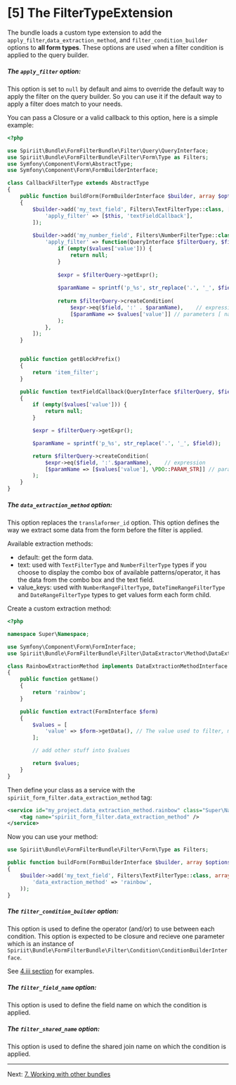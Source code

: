 [5] The FilterTypeExtension
===========================

The bundle loads a custom type extension to add the `apply_filter`,`data_extraction_method`, and `filter_condition_builder` options to **all form types**.
These options are used when a filter condition is applied to the query builder.

##### The `apply_filter` option:

This option is set to `null` by default and aims to override the default way to apply the filter on the query builder.
So you can use it if the default way to apply a filter does match to your needs.

You can pass a Closure or a valid callback to this option, here is a simple example:

```php
<?php

use Spiriit\Bundle\FormFilterBundle\Filter\Query\QueryInterface;
use Spiriit\Bundle\FormFilterBundle\Filter\Form\Type as Filters;
use Symfony\Component\Form\AbstractType;
use Symfony\Component\Form\FormBuilderInterface;

class CallbackFilterType extends AbstractType
{
    public function buildForm(FormBuilderInterface $builder, array $options)
    {
        $builder->add('my_text_field', Filters\TextFilterType::class, [
            'apply_filter' => [$this, 'textFieldCallback'],
        ]);
    
        $builder->add('my_number_field', Filters\NumberFilterType::class, [
            'apply_filter' => function(QueryInterface $filterQuery, $field, $values) {
                if (empty($values['value'])) {
                    return null;
                }
    
                $expr = $filterQuery->getExpr();
    
                $paramName = sprintf('p_%s', str_replace('.', '_', $field));
    
                return $filterQuery->createCondition(
                    $expr->eq($field, ':' . $paramName),    // expression
                    [$paramName => $values['value']] // parameters [ name => value ]
                );
            },
        ]);
    }


    public function getBlockPrefix()
    {
        return 'item_filter';
    }

    public function textFieldCallback(QueryInterface $filterQuery, $field, $values)
    {
        if (empty($values['value'])) {
            return null;
        }

        $expr = $filterQuery->getExpr();

        $paramName = sprintf('p_%s', str_replace('.', '_', $field));

        return $filterQuery->createCondition(
            $expr->eq($field, ':'.$paramName),    // expression
            [$paramName => [$values['value'], \PDO::PARAM_STR]] // parameters [ name => [value, type] ]
        );
    }
}
```

##### The `data_extraction_method` option:

This option replaces the `translaformer_id` option. This option defines the way we extract some data from the form before the filter is applied.

Available extraction methods:

* default: get the form data.
* text: used with `TextFilterType` and `NumberFilterType` types if you choose to display the combo box of available patterns/operator, it has the data from the combo box and the text field.
* value_keys: used with `NumberRangeFilterType`, `DateTimeRangeFilterType` and `DateRangeFilterType` types to get values form each form child.

Create a custom extraction method:

```php
<?php

namespace Super\Namespace;

use Symfony\Component\Form\FormInterface;
use Spiriit\Bundle\FormFilterBundle\Filter\DataExtractor\Method\DataExtractionMethodInterface;

class RainbowExtractionMethod implements DataExtractionMethodInterface
{
    public function getName()
    {
        return 'rainbow';
    }

    public function extract(FormInterface $form)
    {
        $values = [
            'value' => $form->getData(), // The value used to filter, most time the form value.
        ];

        // add other stuff into $values

        return $values;
    }
}
```

Then define your class as a service with the `spiriit_form_filter.data_extraction_method` tag:

```xml
<service id="my_project.data_extraction_method.rainbow" class="Super\Namespace\RainbowExtractionMethod">
    <tag name="spiriit_form_filter.data_extraction_method" />
</service>
```

Now you can use your method:

```php
use Spiriit\Bundle\FormFilterBundle\Filter\Form\Type as Filters;

public function buildForm(FormBuilderInterface $builder, array $options)
{
    $builder->add('my_text_field', Filters\TextFilterType::class, array(
        'data_extraction_method' => 'rainbow',
    ));
}
```

##### The `filter_condition_builder` option:

This option is used to define the operator (and/or) to use between each condition.
This option is expected to be closure and recieve one parameter which is an instance of `Spiriit\Bundle\FormFilterBundle\Filter\Condition\ConditionBuilderInterface`.

See [4.iii section](working-with-the-bundle.md#iii-customize-condition-operator) for examples.

##### The `filter_field_name` option:

This option is used to define the field name on which the condition is applied.

##### The `filter_shared_name` option:

This option is used to define the shared join name on which the condition is applied.

***

Next: [7. Working with other bundles](working-with-other-bundles.md)
